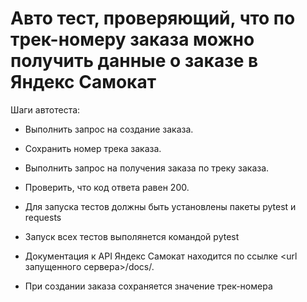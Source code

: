 ﻿# Авто тест, проверяющий, что по трек-номеру заказа можно получить данные о заказе в Яндекс Самокат
Шаги автотеста:
- Выполнить запрос на создание заказа.
- Сохранить номер трека заказа.
- Выполнить запрос на получения заказа по треку заказа.
- Проверить, что код ответа равен 200.

- Для запуска тестов должны быть установлены пакеты pytest и requests
- Запуск всех тестов выполянется командой pytest
- Документация к API Яндекс Самокат находится по ссылке <url запущенного сервера>/docs/.
- При создании заказа сохраняется значение трек-номера
